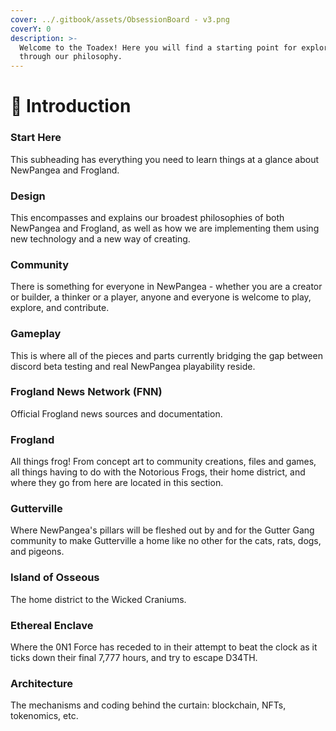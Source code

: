 ```yaml
---
cover: ../.gitbook/assets/ObsessionBoard - v3.png
coverY: 0
description: >-
  Welcome to the Toadex! Here you will find a starting point for exploration
  through our philosophy.
---
```


# 🐸 Introduction

### Start Here

This subheading has everything you need to learn things at a glance about NewPangea and Frogland.&#x20;

### Design

This encompasses and explains our broadest philosophies of both NewPangea and Frogland, as well as how we are implementing them using new technology and a new way of creating.&#x20;

### Community

There is something for everyone in NewPangea - whether you are a creator or builder, a thinker or a player, anyone and everyone is welcome to play, explore, and contribute.

### Gameplay

This is where all of the pieces and parts currently bridging the gap between discord beta testing and real NewPangea playability reside.&#x20;

### Frogland News Network (FNN)

Official Frogland news sources and documentation.&#x20;

### Frogland

All things frog! From concept art to community creations, files and games, all things having to do with the Notorious Frogs, their home district, and where they go from here are located in this section.

### Gutterville

Where NewPangea's pillars will be fleshed out by and for the Gutter Gang community to make Gutterville a home like no other for the cats, rats, dogs, and pigeons.

### Island of Osseous

The home district to the Wicked Craniums.

### Ethereal Enclave

Where the 0N1 Force has receded to in their attempt to beat the clock as it ticks down their final 7,777 hours, and try to escape D34TH.

### Architecture

The mechanisms and coding behind the curtain: blockchain, NFTs, tokenomics, etc.&#x20;
